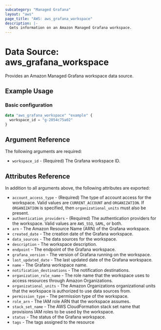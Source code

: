```yaml
---
subcategory: "Managed Grafana"
layout: "aws"
page_title: "AWS: aws_grafana_workspace"
description: |-
  Gets information on an Amazon Managed Grafana workspace.
---
```


# Data Source: aws_grafana_workspace

Provides an Amazon Managed Grafana workspace data source.

## Example Usage

### Basic configuration

```terraform
data "aws_grafana_workspace" "example" {
  workspace_id = "g-2054c75a02"
}
```

## Argument Reference

The following arguments are required:

* `workspace_id` - (Required) The Grafana workspace ID.

## Attributes Reference

In addition to all arguments above, the following attributes are exported:

* `account_access_type` - (Required) The type of account access for the workspace. Valid values are `CURRENT_ACCOUNT` and `ORGANIZATION`. If `ORGANIZATION` is specified, then `organizational_units` must also be present.
* `authentication_providers` - (Required) The authentication providers for the workspace. Valid values are `AWS_SSO`, `SAML`, or both.
* `arn` - The Amazon Resource Name (ARN) of the Grafana workspace.
* `created_date` - The creation date of the Grafana workspace.
* `data_sources` - The data sources for the workspace.
* `description` - The workspace description.
* `endpoint` - The endpoint of the Grafana workspace.
* `grafana_version` - The version of Grafana running on the workspace.
* `last_updated_date` - The last updated date of the Grafana workspace.
* `name` - The Grafana workspace name.
* `notification_destinations` - The notification destinations.
* `organization_role_name` - The role name that the workspace uses to access resources through Amazon Organizations.
* `organizational_units` - The Amazon Organizations organizational units that the workspace is authorized to use data sources from.
* `permission_type` - The permission type of the workspace.
* `role_arn` - The IAM role ARN that the workspace assumes.
* `stack_set_name` - The AWS CloudFormation stack set name that provisions IAM roles to be used by the workspace.
* `status` - The status of the Grafana workspace.
* `tags` - The tags assigned to the resource
